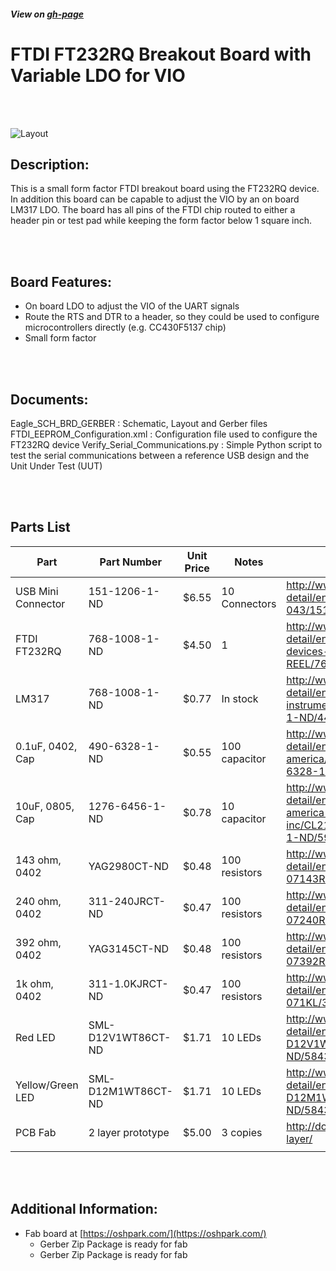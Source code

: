 ##### View on [gh-page](https://odelayio.github.io/FT232RQ-Breakout-Board/)

   
# FTDI FT232RQ Breakout Board with Variable LDO for VIO
<br>
<br>

![Layout](http://odelay.io/projects/FTDI_FT232RQ/Layout.jpg)

   
## Description:
This is a small form factor FTDI breakout board using the FT232RQ device.  In addition this board can be capable to adjust the VIO by an on board LM317 LDO.  The board has all pins of the FTDI chip routed to either a header pin or test pad while keeping the form factor below 1 square inch.

<br>
<br>

## Board Features:

-	On board LDO to adjust the VIO of the UART signals
-	Route the RTS and DTR to a header, so they could be used to configure microcontrollers directly (e.g. CC430F5137 chip)
-	Small form factor

<br>
<br>

## Documents:

Eagle_SCH_BRD_GERBER : Schematic, Layout and Gerber files
FTDI_EEPROM_Configuration.xml : Configuration file used to configure the FT232RQ device
Verify_Serial_Communications.py : Simple Python script to test the serial communications between a reference USB design and the Unit Under Test (UUT)

<br>
<br>

## Parts List

| Part               | Part Number        | Unit Price | Notes         | Link                                                                                                                         |
|--------------------|--------------------|------------|---------------|------------------------------------------------------------------------------------------------------------------------------|
| USB Mini Connector | 151-1206-1-ND      | $6.55      | 10 Connectors | http://www.digikey.com/product-detail/en/edac-inc/690-005-299-043/151-1206-1-ND/4312192                                      |
| FTDI FT232RQ       | 768-1008-1-ND      | $4.50      | 1             | http://www.digikey.com/product-detail/en/ftdi-future-technology-devices-international-ltd/FT232RQ-REEL/768-1008-1-ND/1836403 |
| LM317              | 768-1008-1-ND      | $0.77      | In stock      | http://www.digikey.com/product-detail/en/texas-instruments/LM317DCYR/296-12602-1-ND/443738                                   |
| 0.1uF, 0402, Cap   | 490-6328-1-ND      | $0.55      | 100 capacitor | http://www.digikey.com/product-detail/en/murata-electronics-north-america/GRM155R71C104KA88J/490-6328-1-ND/3845525           |
| 10uF, 0805, Cap    | 1276-6456-1-ND     | $0.78      | 10 capacitor  | http://www.digikey.com/product-detail/en/samsung-electro-mechanics-america-inc/CL21A106KPFNNNG/1276-6456-1-ND/5958084        |
| 143 ohm, 0402      | YAG2980CT-ND       | $0.48      | 100 resistors | http://www.digikey.com/product-detail/en/yageo/RC0402FR-07143RL/YAG2980CT-ND/5281845                                         |
| 240 ohm, 0402      | 311-240JRCT-ND     | $0.47      | 100 resistors | http://www.digikey.com/product-detail/en/yageo/RC0402JR-07240RL/311-240JRCT-ND/729393                                        |
| 392 ohm, 0402      | YAG3145CT-ND       | $0.48      | 100 resistors | http://www.digikey.com/product-detail/en/yageo/RC0402FR-07392RL/YAG3145CT-ND/5282010                                         |
| 1k ohm, 0402       | 311-1.0KJRCT-ND    | $0.47      | 100 resistors | http://www.digikey.com/product-detail/en/yageo/RC0402JR-071KL/311-1.0KJRCT-ND/729355                                         |
| Red LED            | SML-D12V1WT86CT-ND | $1.71      | 10 LEDs       | http://www.digikey.com/product-detail/en/rohm-semiconductor/SML-D12V1WT86/SML-D12V1WT86CT-ND/5843857                         |
| Yellow/Green LED   | SML-D12M1WT86CT-ND | $1.71      | 10 LEDs       | http://www.digikey.com/product-detail/en/rohm-semiconductor/SML-D12M1WT86/SML-D12M1WT86CT-ND/5843861                         |
| PCB Fab            | 2 layer prototype  | $5.00      | 3 copies      | http://docs.oshpark.com/services/two-layer/                                                                                  |
|                    |                    |            |               |                                                                                                                              |

<br>
<br>

## Additional Information:
- Fab board at [https://oshpark.com/](https://oshpark.com/)
  - Gerber Zip Package is ready for fab
  - Gerber Zip Package is ready for fab

